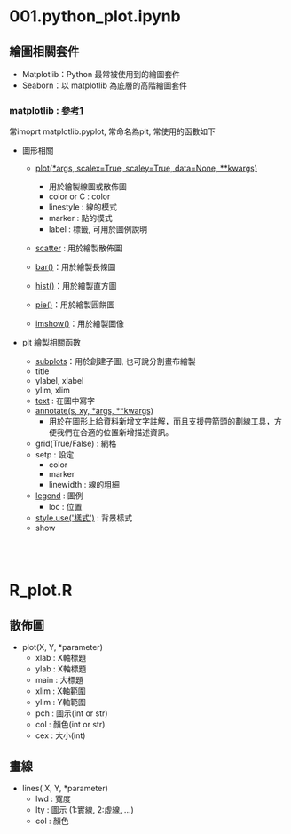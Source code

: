 #   001.python_plot.ipynb


##  繪圖相關套件
- Matplotlib：Python 最常被使用到的繪圖套件
- Seaborn：以 matplotlib 為底層的高階繪圖套件

### matplotlib : [參考1](https://medium.com/@yuhsuan_chou/python-%E5%9F%BA%E7%A4%8E%E8%B3%87%E6%96%99%E8%A6%96%E8%A6%BA%E5%8C%96-matplotlib-401da7d14e04)
常imoprt matplotlib.pyplot, 常命名為plt, 常使用的函數如下
*   圖形相關
    *   [plot(*args, scalex=True, scaley=True, data=None, **kwargs)](https://matplotlib.org/stable/api/_as_gen/matplotlib.pyplot.plot.html)
        *   用於繪製線圖或散佈圖
        *   color or C : color
        *   linestyle : 線的模式
        *   marker : 點的模式
        *   label : 標籤, 可用於圖例說明

    *   [scatter](https://matplotlib.org/stable/api/_as_gen/matplotlib.pyplot.scatter.html) : 用於繪製散佈圖
    *   [bar()](https://matplotlib.org/stable/api/_as_gen/matplotlib.pyplot.bar.html)：用於繪製長條圖
    *   [hist()](https://matplotlib.org/stable/api/_as_gen/matplotlib.pyplot.hist.html)：用於繪製直方圖
    *   [pie()](https://matplotlib.org/stable/api/_as_gen/matplotlib.pyplot.pie.html)：用於繪製圓餅圖
    *   [imshow()](https://matplotlib.org/stable/api/_as_gen/matplotlib.pyplot.imshow.html)：用於繪製圖像



*   plt 繪製相關函數
    *   [subplots](https://matplotlib.org/stable/api/_as_gen/matplotlib.pyplot.subplots.html)：用於創建子圖, 也可說分割畫布繪製
    *   title
    *   ylabel, xlabel
    *   ylim, xlim
    *   [text](https://matplotlib.org/stable/api/_as_gen/matplotlib.pyplot.text.html) : 在圖中寫字
    *   [annotate(s, xy, *args, **kwargs)](https://www.796t.com/content/1544608110.html)
        *   用於在圖形上給資料新增文字註解，而且支援帶箭頭的劃線工具，方便我們在合適的位置新增描述資訊。
    *   grid(True/False) : 網格
    *   setp : 設定
        *   color
        *   marker
        *   linewidth : 線的粗細
    *   [legend](https://blog.csdn.net/humingzhu_97/article/details/104899572)  : 圖例
        *   loc : 位置
    *   [style.use('樣式')](https://blog.csdn.net/qq_22592457/article/details/105636480) : 背景樣式
    *   show





<br><br>


#   R_plot.R

## 散佈圖

*   plot(X, Y, *parameter)
    *    xlab : X軸標題
    *   ylab : X軸標題
    *   main : 大標題
    *   xlim : X軸範圍
    *   ylim : Y軸範圍
    *   pch  : 圖示(int or str)
    *   col  : 顏色(int or str)
    *   cex  : 大小(int)


##  畫線
*   lines( X, Y, *parameter)
    *   lwd : 寬度
    *   lty : 圖示 (1:實線, 2:虛線, ...)
    *   col : 顏色

